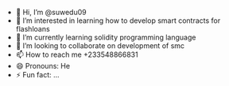 - 👋 Hi, I’m @suwedu09
- 👀 I’m interested in learning how to develop smart contracts for flashloans 
- 🌱 I’m currently learning solidity programming language 
- 💞️ I’m looking to collaborate on development of smc
- 📫 How to reach me +233548866831
- 😄 Pronouns: He 
- ⚡ Fun fact: ...

<!---
suwedu09/suwedu09 is a ✨ special ✨ repository because its `README.md` (this file) appears on your GitHub profile.
You can click the Preview link to take a look at your changes.
--->
